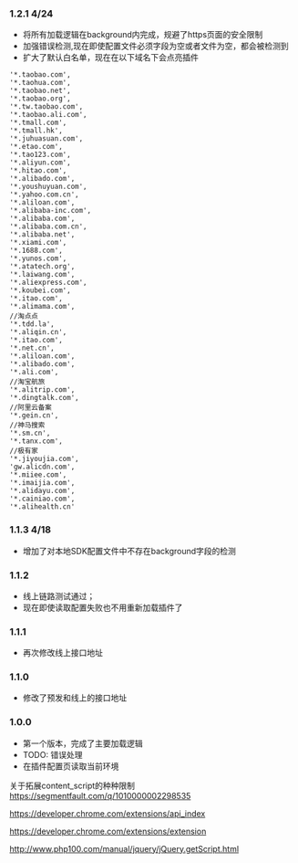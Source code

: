 



### 1.2.1 4/24
- 将所有加载逻辑在background内完成，规避了https页面的安全限制
- 加强错误检测,现在即使配置文件必须字段为空或者文件为空，都会被检测到
- 扩大了默认白名单，现在在以下域名下会点亮插件

```
'*.taobao.com',
'*.taohua.com',
'*.taobao.net',
'*.taobao.org',
'*.tw.taobao.com',
'*.taobao.ali.com',
'*.tmall.com',
'*.tmall.hk',
'*.juhuasuan.com',
'*.etao.com',
'*.tao123.com',
'*.aliyun.com',
'*.hitao.com',
'*.alibado.com',
'*.youshuyuan.com',
'*.yahoo.com.cn',
'*.aliloan.com',
'*.alibaba-inc.com',
'*.alibaba.com',
'*.alibaba.com.cn',
'*.alibaba.net',
'*.xiami.com',
'*.1688.com',
'*.yunos.com',
'*.atatech.org',
'*.laiwang.com',
'*.aliexpress.com',
'*.koubei.com',
'*.itao.com',
'*.alimama.com',
//淘点点
'*.tdd.la',
'*.aliqin.cn',
'*.itao.com',
'*.net.cn',
'*.aliloan.com',
'*.alibado.com',
'*.ali.com',
//淘宝航旅
'*.alitrip.com',
'*.dingtalk.com',
//阿里云备案
'*.gein.cn',
//神马搜索
'*.sm.cn',
'*.tanx.com',
//极有家
'*.jiyoujia.com',
'gw.alicdn.com',
'*.miiee.com',
'*.imaijia.com',
'*.alidayu.com',
'*.cainiao.com',
'*.alihealth.cn'
```


### 1.1.3 4/18
- 增加了对本地SDK配置文件中不存在background字段的检测

### 1.1.2
- 线上链路测试通过；
- 现在即使读取配置失败也不用重新加载插件了


### 1.1.1
- 再次修改线上接口地址


### 1.1.0
- 修改了预发和线上的接口地址


### 1.0.0
- 第一个版本，完成了主要加载逻辑
- TODO: 错误处理
- 在插件配置页读取当前环境

关于拓展content_script的种种限制
https://segmentfault.com/q/1010000002298535

https://developer.chrome.com/extensions/api_index

https://developer.chrome.com/extensions/extension

http://www.php100.com/manual/jquery/jQuery.getScript.html
